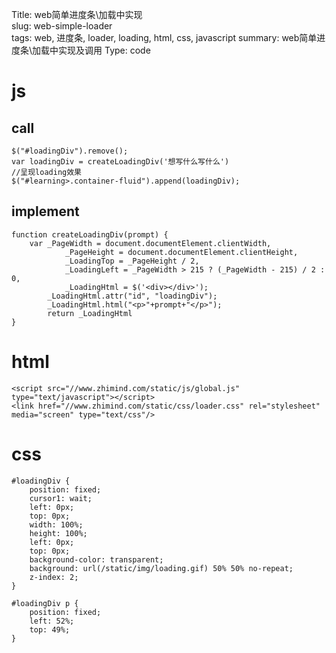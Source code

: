 Title: web简单进度条\加载中实现  
slug: web-simple-loader  
tags: web, 进度条, loader, loading, html, css, javascript 
summary: web简单进度条\加载中实现及调用
Type: code

# js

## call

    $("#loadingDiv").remove();
    var loadingDiv = createLoadingDiv('想写什么写什么')                    
    //呈现loading效果
    $("#learning>.container-fluid").append(loadingDiv);

## implement

    function createLoadingDiv(prompt) {
        var _PageWidth = document.documentElement.clientWidth,
                _PageHeight = document.documentElement.clientHeight,
                _LoadingTop = _PageHeight / 2,
                _LoadingLeft = _PageWidth > 215 ? (_PageWidth - 215) / 2 : 0,
                _LoadingHtml = $('<div></div>');
            _LoadingHtml.attr("id", "loadingDiv");
            _LoadingHtml.html("<p>"+prompt+"</p>");
            return _LoadingHtml
    }

# html

    <script src="//www.zhimind.com/static/js/global.js" type="text/javascript"></script>
    <link href="//www.zhimind.com/static/css/loader.css" rel="stylesheet" media="screen" type="text/css"/>

# css


    #loadingDiv {
        position: fixed;
        cursor1: wait;
        left: 0px;
        top: 0px;
        width: 100%;
        height: 100%; 
        left: 0px;
        top: 0px;
        background-color: transparent;
        background: url(/static/img/loading.gif) 50% 50% no-repeat; 
        z-index: 2;
    }

    #loadingDiv p {
        position: fixed;
        left: 52%;
        top: 49%;
    }
